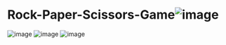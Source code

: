 # Rock-Paper-Scissors-Game![image](https://user-images.githubusercontent.com/114311257/221365365-5077d99c-d6fb-4bfa-8e09-42d28ee4a240.png)
![image](https://user-images.githubusercontent.com/114311257/221365381-302eec45-0628-4b7a-adab-27eb40a8f030.png)
![image](https://user-images.githubusercontent.com/114311257/221365398-d8b75278-6b1e-44d0-bd6f-3c20a01800f2.png)
![image](https://user-images.githubusercontent.com/114311257/221365416-c88ada9a-3c8b-483f-be3f-906e48b918a6.png)
